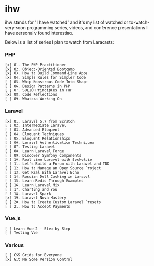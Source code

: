 # ihw

ihw stands for "I have watched" and it's my list of watched or 
to-watch-very-soon programming series, videos, and conference presentations 
I have personally found interesting.

Below is a list of series I plan to watch from Laracasts:

### PHP

    [x] 01. The PHP Practitioner
    [x] 02. Object-Oriented Bootcamp
    [x] 03. How to Build Command-Line Apps
    [x] 04. Simple Rules for Simpler Code
    [ ] 05. Whip Monstrous Code Into Shape
    [ ] 06. Design Patterns in PHP
    [ ] 07. SOLID Principles in PHP
    [x] 08. Code Reflections
    [ ] 09. Whatcha Working On

    
### Laravel
    
    [x] 01. Laravel 5.7 from Scratch
    [ ] 02. Intermediate Laravel
    [ ] 03. Advanced Eloquent
    [ ] 04. Eloquent Techniques
    [ ] 05. Eloquent Relationships
    [ ] 06. Laravel Authentication Techniques
    [ ] 07. Testing Laravel
    [ ] 08. Learn Laravel Forge
    [ ] 09. Discover Symfony Components
    [ ] 10. Real-time Laravel with Socket.io
    [ ] 11. Let's Build a Forum with Laravel and TDD
    [ ] 12. How to Manage an Open Source Project
    [ ] 13. Get Real With Laravel Echo
    [ ] 14. Russian-Doll Caching in Laravel
    [ ] 15. Learn Redis Through Examples
    [ ] 16. Learn Laravel Mix
    [ ] 17. Charting and You
    [ ] 18. Laravel Spark
    [x] 19. Laravel Nova Mastery
    [ ] 20. How to Create Custom Laravel Presets
    [ ] 21. How to Accept Payments

### Vue.js

    [ ] Learn Vue 2 - Step by Step
    [ ] Testing Vue

### Various

    [ ] CSS Grids for Everyone
    [x] Git Me Some Version Control
